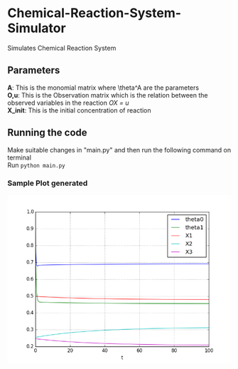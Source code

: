 # Chemical-Reaction-System-Simulator
Simulates Chemical Reaction System
## Parameters
**A**: This is the monomial matrix where \theta^A are the parameters <br/> 
**O,u**: This is the Observation matrix which is the relation between the observed variables in the reaction *OX = u* <br/>
**X_init**: This is the initial concentration of reaction <br/>
## Running the code 
Make suitable changes in "main.py" and then run the following command on terminal <br/>
Run `python main.py`<br/>

### Sample Plot generated

![sample plot](images/sample_plot.png)
